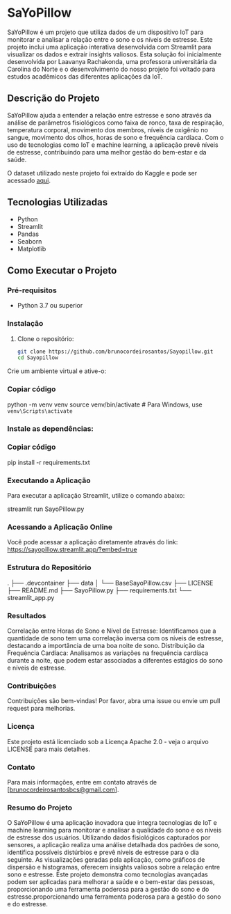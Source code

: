 # SaYoPillow

SaYoPillow é um projeto que utiliza dados de um dispositivo IoT para monitorar e analisar a relação entre o sono e os níveis de estresse. Este projeto inclui uma aplicação interativa desenvolvida com Streamlit para visualizar os dados e extrair insights valiosos. Esta solução foi inicialmente desenvolvida por Laavanya Rachakonda, uma professora universitária da Carolina do Norte e o desenvolvimento do nosso projeto foi voltado para estudos acadêmicos das diferentes aplicações da IoT.

## Descrição do Projeto

SaYoPillow ajuda a entender a relação entre estresse e sono através da análise de parâmetros fisiológicos como faixa de ronco, taxa de respiração, temperatura corporal, movimento dos membros, níveis de oxigênio no sangue, movimento dos olhos, horas de sono e frequência cardíaca. Com o uso de tecnologias como IoT e machine learning, a aplicação prevê níveis de estresse, contribuindo para uma melhor gestão do bem-estar e da saúde.

O dataset utilizado neste projeto foi extraído do Kaggle e pode ser acessado [aqui](https://www.kaggle.com/datasets/laavanya/human-stress-detection-in-and-through-sleep).

## Tecnologias Utilizadas

- Python
- Streamlit
- Pandas
- Seaborn
- Matplotlib

## Como Executar o Projeto

### Pré-requisitos

- Python 3.7 ou superior

### Instalação

1. Clone o repositório:
   ```bash
   git clone https://github.com/brunocordeirosantos/Sayopillow.git
   cd Sayopillow
Crie um ambiente virtual e ative-o:

### Copiar código

python -m venv venv
source venv/bin/activate # Para Windows, use `venv\Scripts\activate`

### Instale as dependências:

### Copiar código

pip install -r requirements.txt

### Executando a Aplicação
Para executar a aplicação Streamlit, utilize o comando abaixo:

streamlit run SayoPillow.py

### Acessando a Aplicação Online
Você pode acessar a aplicação diretamente através do link:
https://sayopillow.streamlit.app/?embed=true

### Estrutura do Repositório

.
├── .devcontainer
├── data
│   └── BaseSayoPillow.csv
├── LICENSE
├── README.md
├── SayoPillow.py
├── requirements.txt
└── streamlit_app.py

### Resultados
Correlação entre Horas de Sono e Nível de Estresse: Identificamos que a quantidade de sono tem uma correlação inversa com os níveis de estresse, destacando a importância de uma boa noite de sono.
Distribuição da Frequência Cardíaca: Analisamos as variações na frequência cardíaca durante a noite, que podem estar associadas a diferentes estágios do sono e níveis de estresse.

### Contribuições
Contribuições são bem-vindas! Por favor, abra uma issue ou envie um pull request para melhorias.

### Licença
Este projeto está licenciado sob a Licença Apache 2.0 - veja o arquivo LICENSE para mais detalhes.

### Contato
Para mais informações, entre em contato através de [brunocordeirosantosbcs@gmail.com].

### Resumo do Projeto
O SaYoPillow é uma aplicação inovadora que integra tecnologias de IoT e machine learning para monitorar e analisar a qualidade do sono e os níveis de estresse dos usuários. Utilizando dados fisiológicos capturados por sensores, a aplicação realiza uma análise detalhada dos padrões de sono, identifica possíveis distúrbios e prevê níveis de estresse para o dia seguinte. As visualizações geradas pela aplicação, como gráficos de dispersão e histogramas, oferecem insights valiosos sobre a relação entre sono e estresse. Este projeto demonstra como tecnologias avançadas podem ser aplicadas para melhorar a saúde e o bem-estar das pessoas, proporcionando uma ferramenta poderosa para a gestão do sono e do estresse.proporcionando uma ferramenta poderosa para a gestão do sono e do estresse.
